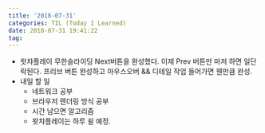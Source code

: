 ```yaml
---
title: '2018-07-31'
categories: TIL (Today I Learned)
date: 2018-07-31 19:41:22
tag:
---
```


- 왓챠플레이 무한슬라이딩 Next버튼을 완성했다. 이제 Prev 버튼만 마저 하면 일단락된다. 프리브 버튼 완성하고 마우스오버 && 디테일 작업 들어가면 웬만큼 완성.
- 내일 할 일
  - 네트워크 공부
  - 브라우저 렌더링 방식 공부
  - 시간 남으면 알고리즘
  - 왓챠플레이는 하루 쉴 예정.